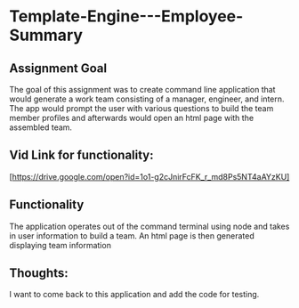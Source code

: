 # Template-Engine---Employee-Summary

## Assignment Goal

The goal of this assignment was to create command line application that would generate a work team consisting of a manager, engineer, and intern.
The app would prompt the user with various questions to build the team member profiles and afterwards would open an html page with the assembled team.

## Vid Link for functionality:
[https://drive.google.com/open?id=1o1-g2cJnirFcFK_r_md8Ps5NT4aAYzKU]

## Functionality

The application operates out of the command terminal using node and takes in user information to build a team.  An html page is then generated displaying team information

## Thoughts:

I want to come back to this application and add the code for testing.  
